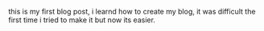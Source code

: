 this is my first blog post, i learnd how to create my blog, it was difficult the first time i tried to make it but now its easier.
